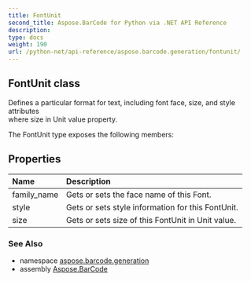 ```yaml
---
title: FontUnit
second_title: Aspose.BarCode for Python via .NET API Reference
description: 
type: docs
weight: 190
url: /python-net/api-reference/aspose.barcode.generation/fontunit/
---
```


## FontUnit class

Defines a particular format for text, including font face, size, and style attributes<br/>            where size in Unit value property.

The FontUnit type exposes the following members:
## Properties
| Name | Description |
| :- | :- |
|family_name|Gets or sets the face name of this Font.|
|style|Gets or sets style information for this FontUnit.|
|size|Gets or sets size of this FontUnit in Unit value.|

### See Also

* namespace [aspose.barcode.generation](/barcode/python-net/api-reference/aspose.barcode.generation/)
* assembly [Aspose.BarCode](/barcode/python-net/api-reference/)

